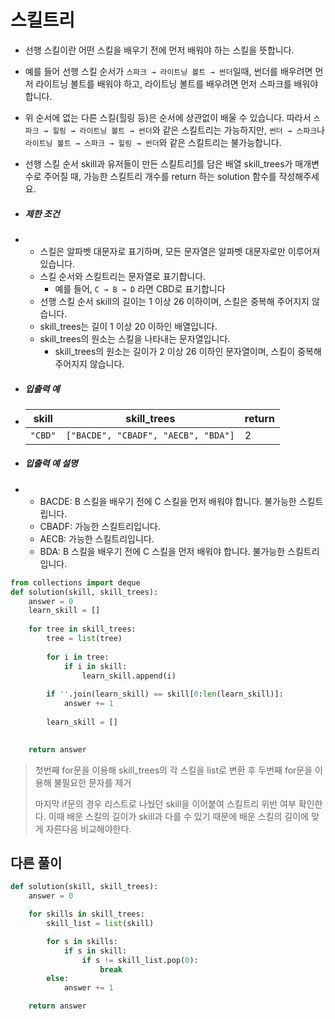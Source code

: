 # 스킬트리

- 선행 스킬이란 어떤 스킬을 배우기 전에 먼저 배워야 하는 스킬을 뜻합니다.

- 예를 들어 선행 스킬 순서가 `스파크 → 라이트닝 볼트 → 썬더`일때, 썬더를 배우려면 먼저 라이트닝 볼트를 배워야 하고, 라이트닝 볼트를 배우려면 먼저 스파크를 배워야 합니다.

- 위 순서에 없는 다른 스킬(힐링 등)은 순서에 상관없이 배울 수 있습니다. 따라서 `스파크 → 힐링 → 라이트닝 볼트 → 썬더`와 같은 스킬트리는 가능하지만, `썬더 → 스파크`나 `라이트닝 볼트 → 스파크 → 힐링 → 썬더`와 같은 스킬트리는 불가능합니다.

- 선행 스킬 순서 skill과 유저들이 만든 스킬트리[1](https://programmers.co.kr/learn/courses/30/lessons/49993#fn1)를 담은 배열 skill_trees가 매개변수로 주어질 때, 가능한 스킬트리 개수를 return 하는 solution 함수를 작성해주세요.

- ##### 제한 조건

- - 스킬은 알파벳 대문자로 표기하며, 모든 문자열은 알파벳 대문자로만 이루어져 있습니다.
  - 스킬 순서와 스킬트리는 문자열로 표기합니다.
    - 예를 들어, `C → B → D` 라면 CBD로 표기합니다
  - 선행 스킬 순서 skill의 길이는 1 이상 26 이하이며, 스킬은 중복해 주어지지 않습니다.
  - skill_trees는 길이 1 이상 20 이하인 배열입니다.
  - skill_trees의 원소는 스킬을 나타내는 문자열입니다.
    - skill_trees의 원소는 길이가 2 이상 26 이하인 문자열이며, 스킬이 중복해 주어지지 않습니다.

- ##### 입출력 예

- | skill   | skill_trees                         | return |
  | ------- | ----------------------------------- | ------ |
  | `"CBD"` | `["BACDE", "CBADF", "AECB", "BDA"]` | 2      |

- ##### 입출력 예 설명

- - BACDE: B 스킬을 배우기 전에 C 스킬을 먼저 배워야 합니다. 불가능한 스킬트립니다.
  - CBADF: 가능한 스킬트리입니다.
  - AECB: 가능한 스킬트리입니다.
  - BDA: B 스킬을 배우기 전에 C 스킬을 먼저 배워야 합니다. 불가능한 스킬트리입니다.

```python
from collections import deque
def solution(skill, skill_trees):
    answer = 0
    learn_skill = []
    
    for tree in skill_trees:
        tree = list(tree)
    
        for i in tree:
            if i in skill:
                learn_skill.append(i)
                
        if ''.join(learn_skill) == skill[0:len(learn_skill)]:
            answer += 1
        
        learn_skill = []
    

    return answer
```

> 첫번째 for문을 이용해 skill_trees의 각 스킬을 list로 변환 후 두번째 for문을 이용해 불필요한 문자를 제거
>
> 마지막 if문의 경우 리스트로 나눴던 skill을 이어붙여 스킬트리 위반 여부 확인한다. 이때 배운 스킬의 길이가 skill과 다를 수 있기 때문에 배운 스킬의 길이에 맞게 자른다음 비교해야한다.

## 다른 풀이

```python
def solution(skill, skill_trees):
    answer = 0

    for skills in skill_trees:
        skill_list = list(skill)

        for s in skills:
            if s in skill:
                if s != skill_list.pop(0):
                    break
        else:
            answer += 1

    return answer
```

